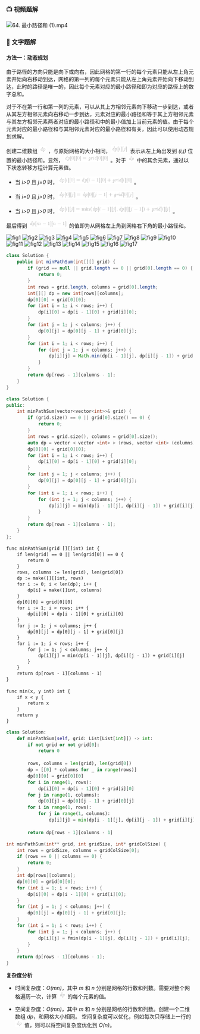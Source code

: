 ### 📺 视频题解  
![64. 最小路径和 (1).mp4](cd223237-5496-4918-9062-277f57889fc4)

### 📖 文字题解

#### 方法一：动态规划

由于路径的方向只能是向下或向右，因此网格的第一行的每个元素只能从左上角元素开始向右移动到达，网格的第一列的每个元素只能从左上角元素开始向下移动到达，此时的路径是唯一的，因此每个元素对应的最小路径和即为对应的路径上的数字总和。

对于不在第一行和第一列的元素，可以从其上方相邻元素向下移动一步到达，或者从其左方相邻元素向右移动一步到达，元素对应的最小路径和等于其上方相邻元素与其左方相邻元素两者对应的最小路径和中的最小值加上当前元素的值。由于每个元素对应的最小路径和与其相邻元素对应的最小路径和有关，因此可以使用动态规划求解。

创建二维数组 ![\textit{dp} ](./p__textit{dp}_.png) ，与原始网格的大小相同，![\textit{dp}\[i\]\[j\] ](./p__textit{dp}_i__j__.png)  表示从左上角出发到 *(i,j)* 位置的最小路径和。显然，![\textit{dp}\[0\]\[0\]=\textit{grid}\[0\]\[0\] ](./p__textit{dp}_0__0_=textit{grid}_0__0__.png) 。对于 ![\textit{dp} ](./p__textit{dp}_.png)  中的其余元素，通过以下状态转移方程计算元素值。

- 当 *i>0* 且 *j=0* 时，![\textit{dp}\[i\]\[0\]=\textit{dp}\[i-1\]\[0\]+\textit{grid}\[i\]\[0\] ](./p__textit{dp}_i__0_=textit{dp}_i-1__0_+textit{grid}_i__0__.png) 。

- 当 *i=0* 且 *j>0* 时，![\textit{dp}\[0\]\[j\]=\textit{dp}\[0\]\[j-1\]+\textit{grid}\[0\]\[j\] ](./p__textit{dp}_0__j_=textit{dp}_0__j-1_+textit{grid}_0__j__.png) 。

- 当 *i>0* 且 *j>0* 时，![\textit{dp}\[i\]\[j\]=\min(\textit{dp}\[i-1\]\[j\],\textit{dp}\[i\]\[j-1\])+\textit{grid}\[i\]\[j\] ](./p__textit{dp}_i__j_=min_textit{dp}_i-1__j_,textit{dp}_i__j-1__+textit{grid}_i__j__.png) 。

最后得到 ![\textit{dp}\[m-1\]\[n-1\] ](./p__textit{dp}_m-1__n-1__.png)  的值即为从网格左上角到网格右下角的最小路径和。

 ![fig1](https://assets.leetcode-cn.com/solution-static/64/1.png) ![fig2](https://assets.leetcode-cn.com/solution-static/64/2.png) ![fig3](https://assets.leetcode-cn.com/solution-static/64/3.png) ![fig4](https://assets.leetcode-cn.com/solution-static/64/4.png) ![fig5](https://assets.leetcode-cn.com/solution-static/64/5.png) ![fig6](https://assets.leetcode-cn.com/solution-static/64/6.png) ![fig7](https://assets.leetcode-cn.com/solution-static/64/7.png) ![fig8](https://assets.leetcode-cn.com/solution-static/64/8.png) ![fig9](https://assets.leetcode-cn.com/solution-static/64/9.png) ![fig10](https://assets.leetcode-cn.com/solution-static/64/10.png) ![fig11](https://assets.leetcode-cn.com/solution-static/64/11.png) ![fig12](https://assets.leetcode-cn.com/solution-static/64/12.png) ![fig13](https://assets.leetcode-cn.com/solution-static/64/13.png) ![fig14](https://assets.leetcode-cn.com/solution-static/64/14.png) ![fig15](https://assets.leetcode-cn.com/solution-static/64/15.png) ![fig16](https://assets.leetcode-cn.com/solution-static/64/16.png) ![fig17](https://assets.leetcode-cn.com/solution-static/64/17.png) 

```Java [sol1-Java]
class Solution {
    public int minPathSum(int[][] grid) {
        if (grid == null || grid.length == 0 || grid[0].length == 0) {
            return 0;
        }
        int rows = grid.length, columns = grid[0].length;
        int[][] dp = new int[rows][columns];
        dp[0][0] = grid[0][0];
        for (int i = 1; i < rows; i++) {
            dp[i][0] = dp[i - 1][0] + grid[i][0];
        }
        for (int j = 1; j < columns; j++) {
            dp[0][j] = dp[0][j - 1] + grid[0][j];
        }
        for (int i = 1; i < rows; i++) {
            for (int j = 1; j < columns; j++) {
                dp[i][j] = Math.min(dp[i - 1][j], dp[i][j - 1]) + grid[i][j];
            }
        }
        return dp[rows - 1][columns - 1];
    }
}
```

```cpp [sol1-C++]
class Solution {
public:
    int minPathSum(vector<vector<int>>& grid) {
        if (grid.size() == 0 || grid[0].size() == 0) {
            return 0;
        }
        int rows = grid.size(), columns = grid[0].size();
        auto dp = vector < vector <int> > (rows, vector <int> (columns));
        dp[0][0] = grid[0][0];
        for (int i = 1; i < rows; i++) {
            dp[i][0] = dp[i - 1][0] + grid[i][0];
        }
        for (int j = 1; j < columns; j++) {
            dp[0][j] = dp[0][j - 1] + grid[0][j];
        }
        for (int i = 1; i < rows; i++) {
            for (int j = 1; j < columns; j++) {
                dp[i][j] = min(dp[i - 1][j], dp[i][j - 1]) + grid[i][j];
            }
        }
        return dp[rows - 1][columns - 1];
    }
};
```

```golang [sol1-Golang]
func minPathSum(grid [][]int) int {
    if len(grid) == 0 || len(grid[0]) == 0 {
        return 0
    }
    rows, columns := len(grid), len(grid[0])
    dp := make([][]int, rows)
    for i := 0; i < len(dp); i++ {
        dp[i] = make([]int, columns)
    }
    dp[0][0] = grid[0][0]
    for i := 1; i < rows; i++ {
        dp[i][0] = dp[i - 1][0] + grid[i][0]
    }
    for j := 1; j < columns; j++ {
        dp[0][j] = dp[0][j - 1] + grid[0][j]
    }
    for i := 1; i < rows; i++ {
        for j := 1; j < columns; j++ {
            dp[i][j] = min(dp[i - 1][j], dp[i][j - 1]) + grid[i][j]
        }
    }
    return dp[rows - 1][columns - 1]
}

func min(x, y int) int {
    if x < y {
        return x
    }
    return y
}
```

```Python [sol1-Python3]
class Solution:
    def minPathSum(self, grid: List[List[int]]) -> int:
        if not grid or not grid[0]:
            return 0
        
        rows, columns = len(grid), len(grid[0])
        dp = [[0] * columns for _ in range(rows)]
        dp[0][0] = grid[0][0]
        for i in range(1, rows):
            dp[i][0] = dp[i - 1][0] + grid[i][0]
        for j in range(1, columns):
            dp[0][j] = dp[0][j - 1] + grid[0][j]
        for i in range(1, rows):
            for j in range(1, columns):
                dp[i][j] = min(dp[i - 1][j], dp[i][j - 1]) + grid[i][j]
        
        return dp[rows - 1][columns - 1]
```

```C [sol1-C]
int minPathSum(int** grid, int gridSize, int* gridColSize) {
    int rows = gridSize, columns = gridColSize[0];
    if (rows == 0 || columns == 0) {
        return 0;
    }
    int dp[rows][columns];
    dp[0][0] = grid[0][0];
    for (int i = 1; i < rows; i++) {
        dp[i][0] = dp[i - 1][0] + grid[i][0];
    }
    for (int j = 1; j < columns; j++) {
        dp[0][j] = dp[0][j - 1] + grid[0][j];
    }
    for (int i = 1; i < rows; i++) {
        for (int j = 1; j < columns; j++) {
            dp[i][j] = fmin(dp[i - 1][j], dp[i][j - 1]) + grid[i][j];
        }
    }
    return dp[rows - 1][columns - 1];
}
```

**复杂度分析**

- 时间复杂度：*O(mn)*，其中 *m* 和 *n* 分别是网格的行数和列数。需要对整个网格遍历一次，计算 ![\textit{dp} ](./p__textit{dp}_.png)  的每个元素的值。

- 空间复杂度：*O(mn)*，其中 *m* 和 *n* 分别是网格的行数和列数。创建一个二维数组 *dp*，和网格大小相同。
  空间复杂度可以优化，例如每次只存储上一行的 ![\textit{dp} ](./p__textit{dp}_.png)  值，则可以将空间复杂度优化到 *O(n)*。